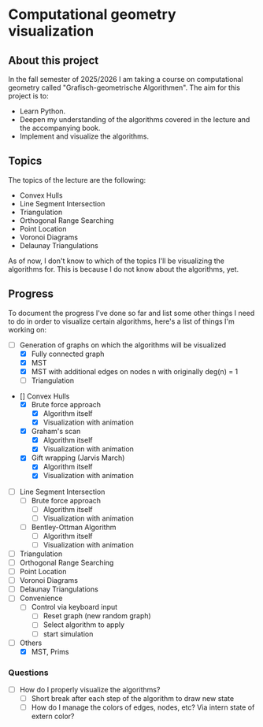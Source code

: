 # Computational geometry visualization
## About this project
In the fall semester of 2025/2026 I am taking a course on computational geometry called "Grafisch-geometrische Algorithmen".
The aim for this project is to:
- Learn Python.
- Deepen my understanding of the algorithms covered in the lecture and the accompanying book.
- Implement and visualize the algorithms.

## Topics
The topics of the lecture are the following:
- Convex Hulls
- Line Segment Intersection
- Triangulation
- Orthogonal Range Searching
- Point Location
- Voronoi Diagrams
- Delaunay Triangulations

As of now, I don't know to which of the topics I'll be visualizing the algorithms for.
This is because I do not know about the algorithms, yet.

## Progress
To document the progress I've done so far and list some other things I need to do in order to visualize certain algorithms, here's a list of things I'm working on:
- [ ] Generation of graphs on which the algorithms will be visualized
    - [x] Fully connected graph
    - [x] MST
    - [x] MST with additional edges on nodes n with originally deg(n) = 1
    - [ ] Triangulation
- [] Convex Hulls
    - [x] Brute force approach
        - [x] Algorithm itself
        - [x] Visualization with animation
    - [x] Graham's scan
        - [x] Algorithm itself
        - [x] Visualization with animation
    - [x] Gift wrapping (Jarvis March)
        - [x] Algorithm itself
        - [x] Visualization with animation
- [ ] Line Segment Intersection
    - [ ] Brute force approach
        - [ ] Algorithm itself
        - [ ] Visualization with animation
    - [ ] Bentley-Ottman Algorithm
        - [ ] Algorithm itself
        - [ ] Visualization with animation
- [ ] Triangulation
- [ ] Orthogonal Range Searching
- [ ] Point Location
- [ ] Voronoi Diagrams
- [ ] Delaunay Triangulations
- [ ] Convenience
    - [ ] Control via keyboard input
         - [ ] Reset graph (new random graph)
         - [ ] Select algorithm to apply
         - [ ] start simulation
- [ ] Others
    - [x] MST, Prims

### Questions
- [ ] How do I properly visualize the algorithms?
    - [ ] Short break after each step of the algorithm to draw new state
    - [ ] How do I manage the colors of edges, nodes, etc? Via intern state of extern color?
